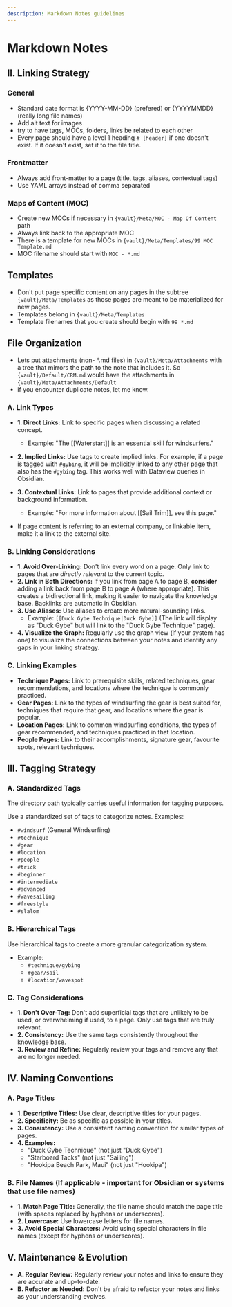 ```yaml
---
description: Markdown Notes guidelines
---
```

# Markdown Notes

## II. Linking Strategy

### General

- Standard date format is {YYYY-MM-DD} (prefered) or {YYYYMMDD} (really long file names)
- Add alt text for images
- try to have tags, MOCs, folders, links be related to each other
- Every page should have a level 1 heading `# {header}` if one doesn't exist. If it doesn't exist, set it to the file title.

### Frontmatter

- Always add front-matter to a page (title, tags, aliases, contextual tags)
- Use YAML arrays instead of comma separated

### Maps of Content (MOC)

- Create new MOCs if necessary in `{vault}/Meta/MOC - Map Of Content` path
- Always link back to the appropriate MOC
- There is a template for new MOCs in `{vault}/Meta/Templates/99 MOC Template.md`
- MOC filename should start with `MOC - *.md`

## Templates

- Don't put page specific content on any pages in the subtree `{vault}/Meta/Templates` as those pages are meant to be materialized for new pages.
- Templates belong in `{vault}/Meta/Templates`
- Template filenames that you create should begin with `99 *.md`

## File Organization

- Lets put attachments (non- *.md files) in `{vault}/Meta/Attachments` with a tree that mirrors the path to the note that includes it. So `{vault}/Default/CRM.md` would have the attachments in `{vault}/Meta/Attachments/Default`
- if you encounter duplicate notes, let me know.

### A. Link Types

- **1. Direct Links:**  Link to specific pages when discussing a related concept.
  - Example: "The [[Waterstart]] is an essential skill for windsurfers."
- **2. Implied Links:**  Use tags to create implied links.  For example, if a page is tagged with `#gybing`, it will be implicitly linked to any other page that also has the `#gybing` tag. This works well with Dataview queries in Obsidian.
- **3. Contextual Links:** Link to pages that provide additional context or background information.
  - Example: "For more information about [[Sail Trim]], see this page."

- If page content is referring to an external company, or linkable item, make it a link to the external site.

### B. Linking Considerations

- **1. Avoid Over-Linking:** Don't link every word on a page.  Only link to pages that are *directly relevant* to the current topic.
- **2. Link in Both Directions:**  If you link from page A to page B, **consider** adding a link back from page B to page A (where appropriate).  This creates a bidirectional link, making it easier to navigate the knowledge base. Backlinks are automatic in Obsidian.
- **3. Use Aliases:** Use aliases to create more natural-sounding links.
  - Example: `[[Duck Gybe Technique|Duck Gybe]]`  (The link will display as "Duck Gybe" but will link to the "Duck Gybe Technique" page).
- **4. Visualize the Graph:** Regularly use the graph view (if your system has one) to visualize the connections between your notes and identify any gaps in your linking strategy.

### C. Linking Examples

- **Technique Pages:** Link to prerequisite skills, related techniques, gear recommendations, and locations where the technique is commonly practiced.
- **Gear Pages:** Link to the types of windsurfing the gear is best suited for, techniques that require that gear, and locations where the gear is popular.
- **Location Pages:** Link to common windsurfing conditions, the types of gear recommended, and techniques practiced in that location.
- **People Pages:** Link to their accomplishments, signature gear, favourite spots, relevant techniques.

## III. Tagging Strategy

### A. Standardized Tags

The directory path typically carries useful information for tagging purposes.

Use a standardized set of tags to categorize notes.  Examples:

- `#windsurf` (General Windsurfing)
- `#technique`
- `#gear`
- `#location`
- `#people`
- `#trick`
- `#beginner`
- `#intermediate`
- `#advanced`
- `#wavesailing`
- `#freestyle`
- `#slalom`

### B. Hierarchical Tags

Use hierarchical tags to create a more granular categorization system.

- Example:
  - `#technique/gybing`
  - `#gear/sail`
  - `#location/wavespot`

### C. Tag Considerations

- **1. Don't Over-Tag:** Don't add superficial tags that are unlikely to be used, or overwhelming if used, to a page.  Only use tags that are truly relevant.
- **2. Consistency:**  Use the same tags consistently throughout the knowledge base.
- **3. Review and Refine:** Regularly review your tags and remove any that are no longer needed.

## IV. Naming Conventions

### A. Page Titles

- **1. Descriptive Titles:** Use clear, descriptive titles for your pages.
- **2. Specificity:** Be as specific as possible in your titles.
- **3. Consistency:** Use a consistent naming convention for similar types of pages.
- **4. Examples:**
  - "Duck Gybe Technique" (not just "Duck Gybe")
  - "Starboard Tacks" (not just "Sailing")
  - "Hookipa Beach Park, Maui" (not just "Hookipa")

### B. File Names (If applicable - important for Obsidian or systems that use file names)

- **1. Match Page Title:** Generally, the file name should match the page title (with spaces replaced by hyphens or underscores).
- **2. Lowercase:** Use lowercase letters for file names.
- **3. Avoid Special Characters:** Avoid using special characters in file names (except for hyphens or underscores).

## V. Maintenance & Evolution

- **A. Regular Review:** Regularly review your notes and links to ensure they are accurate and up-to-date.
- **B. Refactor as Needed:** Don't be afraid to refactor your notes and links as your understanding evolves.
